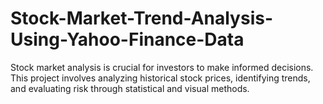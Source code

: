 # Stock-Market-Trend-Analysis-Using-Yahoo-Finance-Data
Stock market analysis is crucial for investors to make informed decisions. This project involves analyzing historical stock prices, identifying trends, and evaluating risk through statistical and visual methods. 
